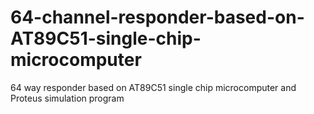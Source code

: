 # 64-channel-responder-based-on-AT89C51-single-chip-microcomputer
64 way responder based on AT89C51 single chip microcomputer and Proteus simulation program
